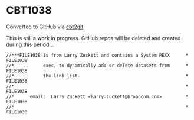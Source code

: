# CBT1038
Converted to GitHub via [cbt2git](https://github.com/wizardofzos/cbt2git)

This is still a work in progress. GitHub repos will be deleted and created during this period...

```
//***FILE1038 is from Larry Zuckett and contains a System REXX      *   FILE1038
//*           exec, to dynamically add or delete datasets from      *   FILE1038
//*           the link list.                                        *   FILE1038
//*                                                                 *   FILE1038
//*      email:  Larry Zuckett <larry.zuckett@broadcom.com>         *   FILE1038
//*                                                                 *   FILE1038
```
